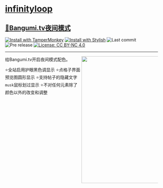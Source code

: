 # [infinityloop](http://bangumi.tv/user/infinityloop)

## [🌙Bangumi.tv夜间模式](https://userstyles.org/styles/userjs/139310/bangumi-tv.user.js)

[![Install with TamperMonkey](https://img.shields.io/badge/Install%20with-TamperMonkey-00adad.svg)][Install with TamperMonkey]
[![Install with Stylish](https://img.shields.io/badge/Install%20with-Stylish-00adad.svg)][Install with Stylish]
![Last commit](https://img.shields.io/github/last-commit/swsoyee/Bangumi.tv-night-mode-CSS.svg)
![Pre release](https://img.shields.io/github/release-pre/swsoyee/Bangumi.tv-night-mode-CSS.svg)
[![License: CC BY-NC 4.0](https://img.shields.io/badge/License-CC%20BY--NC%204.0-lightgrey.svg)](https://creativecommons.org/licenses/by-nc/4.0/)  

---
<img src="https://userstyles.org/style_screenshots/139310_after.jpeg?r=1545484596" width="420" align="right" style="max-width: 50%"> 
给Bangumi.tv开启夜间模式配色。

⭐全站启用护眼黑色调显示
⭐点格子界面预览图圆形显示
⭐支持帖子的隐藏文字`musk`鼠标划过显示
⭐不对任何元素除了颜色以外的改变和调整

[Install with TamperMonkey]: https://userstyles.org/styles/userjs/139310/bangumi-tv.user.js
[Install with Stylish]: https://userstyles.org/styles/139310/bangumi-tv